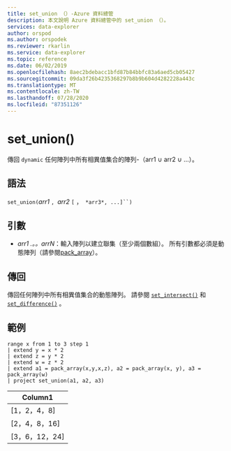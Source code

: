 ```yaml
---
title: set_union （）-Azure 資料總管
description: 本文說明 Azure 資料總管中的 set_union （）。
services: data-explorer
author: orspod
ms.author: orspodek
ms.reviewer: rkarlin
ms.service: data-explorer
ms.topic: reference
ms.date: 06/02/2019
ms.openlocfilehash: 8aec2bdebacc1bfd87b84bbfc83a6aed5cb05427
ms.sourcegitcommit: 09da3f26b4235368297b8b9b604d4282228a443c
ms.translationtype: MT
ms.contentlocale: zh-TW
ms.lasthandoff: 07/28/2020
ms.locfileid: "87351126"
---
```

# <a name="set_union"></a>set_union()

傳回 `dynamic` 任何陣列中所有相異值集合的陣列-（arr1 ∪ arr2 ∪ ...）。

## <a name="syntax"></a>語法

`set_union(`*arr1* `, `*arr2* `[` ，` *arr3*, ...]``)`

## <a name="arguments"></a>引數

* *arr1 .。。arrN*：輸入陣列以建立聯集（至少兩個數組）。 所有引數都必須是動態陣列（請參閱[pack_array](packarrayfunction.md)）。 

## <a name="returns"></a>傳回

傳回任何陣列中所有相異值集合的動態陣列。 請參閱 [`set_intersect()`](setintersectfunction.md) 和 [`set_difference()`](setdifferencefunction.md) 。

## <a name="example"></a>範例

<!-- csl: https://help.kusto.windows.net:443/Samples -->
```kusto
range x from 1 to 3 step 1
| extend y = x * 2
| extend z = y * 2
| extend w = z * 2
| extend a1 = pack_array(x,y,x,z), a2 = pack_array(x, y), a3 = pack_array(w)
| project set_union(a1, a2, a3)
```

|Column1|
|---|
|[1，2，4，8]|
|[2，4，8，16]|
|[3，6，12，24]|
